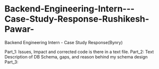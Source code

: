 # Backend-Engineering-Intern---Case-Study-Response-Rushikesh-Pawar-
Backend Engineering Intern - Case Study Response(Bynry)

Part_1: Issues, Impact and corrected code is there in a text file.
Part_2: Text Description of DB Schema, gaps, and reason behind my schema design
Part_3: 